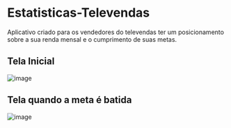 # Estatisticas-Televendas
Aplicativo criado para os vendedores do televendas ter um posicionamento sobre a sua renda mensal e o cumprimento de suas metas.
<h2> Tela Inicial </h2>

![image](https://github.com/user-attachments/assets/cbdcb4d0-cde1-4a1e-8082-9a60ac880db4)


<h2> Tela quando a meta é batida</h2>

![image](https://github.com/user-attachments/assets/49bc0588-ce72-44da-912c-f0bf7650948c)
